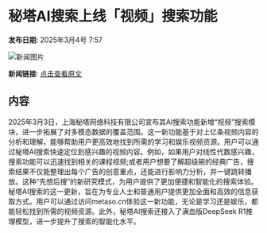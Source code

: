 # 秘塔AI搜索上线「视频」搜索功能

**发布日期**: 2025年3月4号 7:57

![新闻图片](https://upload.chinaz.com/2025/0304/6387667186307503647230037.png)

**新闻链接**: [点击查看原文](https://www.aibase.com/zh/news/15896)

## 内容

2025年3月3日，上海秘塔网络科技有限公司宣布其AI搜索功能新增“视频”搜索模块，进一步拓展了对多模态数据的覆盖范围。这一新功能基于对上亿条视频内容的分析和理解，能够帮助用户更高效地找到所需的学习和娱乐视频资源。用户可以通过秘塔AI搜索快速定位到感兴趣的视频内容。例如，如果用户对线性代数感兴趣，搜索功能可以迅速找到相关的课程视频;或者用户想要了解超级碗的经典广告，搜索结果不仅能整理出每个广告的创意重点，还能进行影响力分析，并一键跳转播放。这种“先想后搜”的新研究模式，为用户提供了更加便捷和智能化的搜索体验。秘塔AI搜索的这一更新，旨在为专业人士和普通用户提供更加全面和高效的信息获取方式。用户可以通过访问metaso.cn体验这一新功能，无论是学习还是娱乐，都能轻松找到所需的视频资源。此外，秘塔AI搜索还接入了满血版DeepSeek R1推理模型，进一步提升了搜索的智能化水平。
